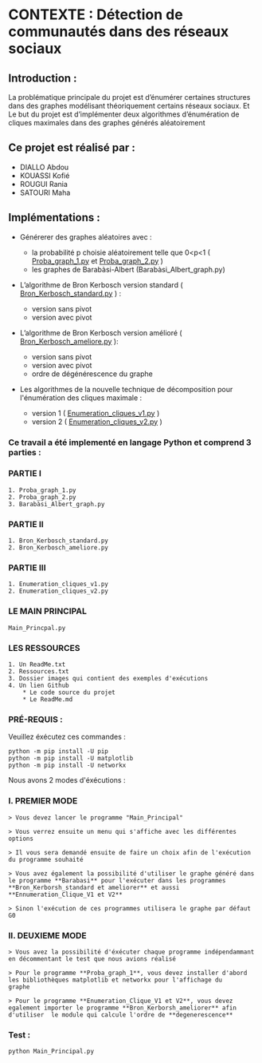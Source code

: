 # CONTEXTE : Détection de communautés dans des réseaux sociaux

## Introduction :

La problématique principale du projet est d’énumérer certaines structures dans des graphes modélisant théoriquement certains réseaux sociaux. Et Le but du projet est d’implémenter deux algorithmes d’énumération de cliques maximales dans des graphes générés aléatoirement

## Ce projet est réalisé par :
- DIALLO Abdou
- KOUASSI Kofié
- ROUGUI Rania
- SATOURI Maha

## Implémentations :

- Générerer des graphes aléatoires avec :

	- la probabilité p choisie aléatoirement telle que 0<p<1      	(  [Proba_graph_1.py](https://github.com/WahabBello/Community_detection/blob/main/Proba_graph_1.py) et [Proba_graph_2.py](https://github.com/WahabBello/Community_detection/blob/main/Proba_graph_2.py) )
	- les graphes de Barabàsi-Albert (Barabàsi_Albert_graph.py)	    
- L’algorithme de Bron Kerbosch version standard ( [Bron_Kerbosch_standard.py](https://github.com/WahabBello/Community_detection/blob/main/Bron_Kerbosch_standard.py) ) : 

	- version sans pivot  
	- version avec pivot    

- L’algorithme de Bron Kerbosch version amélioré ( [Bron_Kerbosch_ameliore.py](https://github.com/WahabBello/Community_detection/blob/main/Bron_Kerbosch_ameliore.py) ):

	- version sans pivot  
	- version avec pivot
	- ordre de dégénérescence du graphe  

- Les algorithmes de la nouvelle technique de décomposition pour l'énumération des cliques maximale :

	- version 1 ( [Enumeration_cliques_v1.py](https://github.com/WahabBello/Community_detection/blob/main/Enumeration_cliques_v1.py) )
	- version 2 ( [Enumeration_cliques_v2.py](https://github.com/WahabBello/Community_detection/blob/main/Enumeration_cliques_v2.py) )



### Ce travail a été implementé en langage Python et comprend 3 parties :

### PARTIE I

	1. Proba_graph_1.py
	2. Proba_graph_2.py
	3. Barabàsi_Albert_graph.py	
	
### PARTIE II

	1. Bron_Kerbosch_standard.py
    2. Bron_Kerbosch_ameliore.py
	
### PARTIE III

	1. Enumeration_cliques_v1.py
	2. Enumeration_cliques_v2.py
	
### LE MAIN PRINCIPAL
	
	Main_Princpal.py


### LES RESSOURCES

	1. Un ReadMe.txt
	2. Ressources.txt
	3. Dossier images qui contient des exemples d'exécutions
	4. Un lien Github
		* Le code source du projet
		* Le ReadMe.md
### PRÉ-REQUIS :   

Veuillez éxécutez ces commandes :  
  
	python -m pip install -U pip   
	python -m pip install -U matplotlib  
	python -m pip install -U networkx   	

Nous avons 2 modes d'éxécutions :

###	I. PREMIER MODE

	> Vous devez lancer le programme "Main_Principal"
	
	> Vous verrez ensuite un menu qui s'affiche avec les différentes options 
	
	> Il vous sera demandé ensuite de faire un choix afin de l'exécution du programme souhaité
	
	> Vous avez également la possibilité d'utiliser le graphe généré dans le programme **Barabasi** pour l'exécuter dans les programmes **Bron_Kerborsh_standard et ameliorer** et aussi **Ennumeration_Clique_V1 et V2**
	
	> Sinon l'exécution de ces programmes utilisera le graphe par défaut G0
	
###	II. DEUXIEME MODE
	
	> Vous avez la possibilité d'éxécuter chaque programme indépendammant  en décommentant le test que nous avions réalisé
	
	> Pour le programme **Proba_graph_1**, vous devez installer d'abord les bibliothèques matplotlib et networkx pour l'affichage du
	graphe
	
	> Pour le programme **Enumeration_Clique_V1 et V2**, vous devez egalement importer le programme **Bron_Kerborsh_ameliorer** afin  
	d'utiliser  le module qui calcule l'ordre de **degenerescence**
		

	
### Test :  

	python Main_Principal.py
 